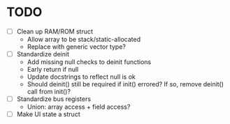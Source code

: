 # TODO

- [ ] Clean up RAM/ROM struct
  - Allow array to be stack/static-allocated
  - Replace with generic vector type?
- [ ] Standardize deinit
  - Add missing null checks to deinit functions
  - Early return if null
  - Update docstrings to reflect null is ok
  - Should deinit() still be required if init() errored? If so, remove deinit() call from init()?
- [ ] Standardize bus registers
  - Union: array access + field access?
- [ ] Make UI state a struct